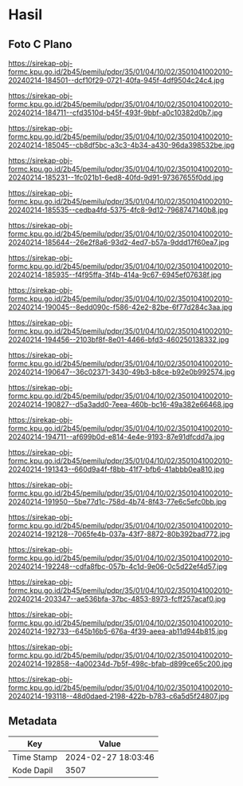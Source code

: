 # Hasil

## Foto C Plano

https://sirekap-obj-formc.kpu.go.id/2b45/pemilu/pdpr/35/01/04/10/02/3501041002010-20240214-184501--dcf10f29-0721-40fa-945f-4df9504c24c4.jpg

https://sirekap-obj-formc.kpu.go.id/2b45/pemilu/pdpr/35/01/04/10/02/3501041002010-20240214-184711--cfd3510d-b45f-493f-9bbf-a0c10382d0b7.jpg

https://sirekap-obj-formc.kpu.go.id/2b45/pemilu/pdpr/35/01/04/10/02/3501041002010-20240214-185045--cb8df5bc-a3c3-4b34-a430-96da398532be.jpg

https://sirekap-obj-formc.kpu.go.id/2b45/pemilu/pdpr/35/01/04/10/02/3501041002010-20240214-185231--1fc021b1-6ed8-40fd-9d91-97367655f0dd.jpg

https://sirekap-obj-formc.kpu.go.id/2b45/pemilu/pdpr/35/01/04/10/02/3501041002010-20240214-185535--cedba4fd-5375-4fc8-9d12-7968747140b8.jpg

https://sirekap-obj-formc.kpu.go.id/2b45/pemilu/pdpr/35/01/04/10/02/3501041002010-20240214-185644--26e2f8a6-93d2-4ed7-b57a-9ddd17f60ea7.jpg

https://sirekap-obj-formc.kpu.go.id/2b45/pemilu/pdpr/35/01/04/10/02/3501041002010-20240214-185935--f4f95ffa-3f4b-414a-9c67-6945ef07638f.jpg

https://sirekap-obj-formc.kpu.go.id/2b45/pemilu/pdpr/35/01/04/10/02/3501041002010-20240214-190045--8edd090c-f586-42e2-82be-6f77d284c3aa.jpg

https://sirekap-obj-formc.kpu.go.id/2b45/pemilu/pdpr/35/01/04/10/02/3501041002010-20240214-194456--2103bf8f-8e01-4466-bfd3-460250138332.jpg

https://sirekap-obj-formc.kpu.go.id/2b45/pemilu/pdpr/35/01/04/10/02/3501041002010-20240214-190647--36c02371-3430-49b3-b8ce-b92e0b992574.jpg

https://sirekap-obj-formc.kpu.go.id/2b45/pemilu/pdpr/35/01/04/10/02/3501041002010-20240214-190827--d5a3add0-7eea-460b-bc16-49a382e66468.jpg

https://sirekap-obj-formc.kpu.go.id/2b45/pemilu/pdpr/35/01/04/10/02/3501041002010-20240214-194711--af699b0d-e814-4e4e-9193-87e91dfcdd7a.jpg

https://sirekap-obj-formc.kpu.go.id/2b45/pemilu/pdpr/35/01/04/10/02/3501041002010-20240214-191343--660d9a4f-f8bb-41f7-bfb6-41abbb0ea810.jpg

https://sirekap-obj-formc.kpu.go.id/2b45/pemilu/pdpr/35/01/04/10/02/3501041002010-20240214-191950--5be77d1c-758d-4b74-8f43-77e6c5efc0bb.jpg

https://sirekap-obj-formc.kpu.go.id/2b45/pemilu/pdpr/35/01/04/10/02/3501041002010-20240214-192128--7065fe4b-037a-43f7-8872-80b392bad772.jpg

https://sirekap-obj-formc.kpu.go.id/2b45/pemilu/pdpr/35/01/04/10/02/3501041002010-20240214-192248--cdfa8fbc-057b-4c1d-9e06-0c5d22ef4d57.jpg

https://sirekap-obj-formc.kpu.go.id/2b45/pemilu/pdpr/35/01/04/10/02/3501041002010-20240214-203347--ae536bfa-37bc-4853-8973-fcff257acaf0.jpg

https://sirekap-obj-formc.kpu.go.id/2b45/pemilu/pdpr/35/01/04/10/02/3501041002010-20240214-192733--645b16b5-676a-4f39-aeea-ab11d944b815.jpg

https://sirekap-obj-formc.kpu.go.id/2b45/pemilu/pdpr/35/01/04/10/02/3501041002010-20240214-192858--4a00234d-7b5f-498c-bfab-d899ce65c200.jpg

https://sirekap-obj-formc.kpu.go.id/2b45/pemilu/pdpr/35/01/04/10/02/3501041002010-20240214-193118--48d0daed-2198-422b-b783-c6a5d5f24807.jpg


## Metadata

| Key        | Value               |
| ---------- | ------------------- |
| Time Stamp | 2024-02-27 18:03:46 |
| Kode Dapil | 3507                |



